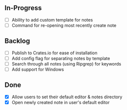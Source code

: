 ## In-Progress
- [ ] Ability to add custom template for notes
- [ ] Command for re-opening most recently create note

## Backlog
- [ ] Publish to Crates.io for ease of installation
- [ ] Add config flag for separating notes by template
- [ ] Search through all notes (using Ripgrep) for keywords
- [ ] Add support for Windows

## Done
- [x] Allow users to set their default editor & notes directory
- [x] Open newly created note in user's default editor
